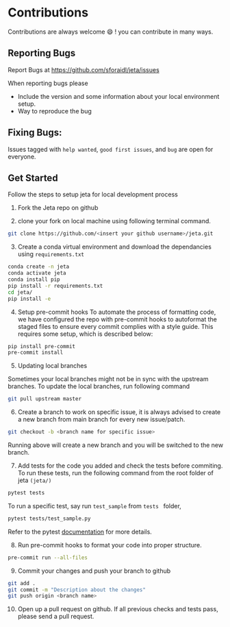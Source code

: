# Contributions

Contributions are always welcome :smile: ! you can contribute in many ways.

## Reporting Bugs

Report Bugs at https://github.com/sforaidl/jeta/issues

When reporting bugs please
- Include the version and some information about your local environment setup.
- Way to reproduce the bug

## Fixing Bugs:

Issues tagged with `help wanted`, `good first issues`, and `bug` are open for everyone.

## Get Started

Follow the steps to setup jeta for local development process

1) Fork the Jeta repo on github

2) clone your fork on local machine using following terminal command.
```bash
git clone https://github.com/<insert your github username>/jeta.git
```

3) Create a conda virtual environment and download the dependancies using `requirements.txt`

```bash
conda create -n jeta
conda activate jeta
conda install pip
pip install -r requirements.txt
cd jeta/
pip install -e
```

4) Setup pre-commit hooks
To automate the process of formatting code, we have configured the repo with pre-commit hooks to autoformat the staged files to ensure every commit complies with a style guide. This requires some setup, which is described below:

```bash
pip install pre-commit
pre-commit install
```

5) Updating local branches

Sometimes your local branches might not be in sync with the upstream branches. To update the local branches, run following command

```bash
git pull upstream master
```


6) Create a branch to work on specific issue, it is always advised to create a new branch from main branch for every new issue/patch.

```bash
git checkout -b <branch name for specific issue>
```
Running above will create a new branch and you will be switched to the new branch.

7) Add tests for the code you added and check the tests before commiting. To run these tests, run the following command from the root folder of jeta  `(jeta/)`

```bash
pytest tests
```

To run a specific test, say run `test_sample` from `tests ` folder,
```bash
pytest tests/test_sample.py
```

Refer to the pytest [documentation](https://docs.pytest.org/) for more details.


8) Run pre-commit hooks to format your code into proper structure.
```bash
pre-commit run --all-files
```
9) Commit your changes and push your branch to github
```bash
git add .
git commit -m "Description about the changes"
git push origin <branch name>
```

10) Open up a pull request on github.
If all previous checks and tests pass, please send a pull request.
